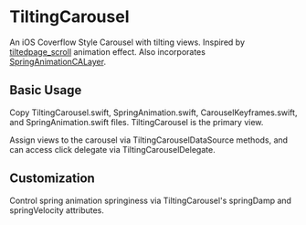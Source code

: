 # TiltingCarousel
An iOS Coverflow Style Carousel with tilting views. Inspired by [tiltedpage_scroll](https://github.com/peachananr/tiltedpage_scroll) animation effect. Also incorporates [SpringAnimationCALayer](https://github.com/evgenyneu/SpringAnimationCALayer).

## Basic Usage
Copy TiltingCarousel.swift, SpringAnimation.swift, CarouselKeyframes.swift, and SpringAnimation.swift files. TiltingCarousel is the primary view.  

Assign views to the carousel via TiltingCarouselDataSource methods, and can access click delegate via TiltingCarouselDelegate.


## Customization
Control spring animation springiness via TiltingCarousel's springDamp and springVelocity attributes.


